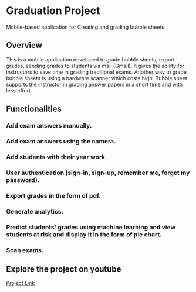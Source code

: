 # Graduation Project
Mobile-based application for Creating and grading bubble sheets

## Overview
This is a mobile application developed to grade bubble sheets, export grades, sending grades to students via mail (Gmail).
It gives the ability for instructors to save time in grading traditional exams.
Another way to grade bubble sheets is using a hardware scanner which costs high. Bubble sheet supports the instructor in grading answer papers in a short time and with less effort.

## Functionalities
### Add exam answers manually.
### Add exam answers using the camera.
### Add students with their year work.
### User authentication (sign-in, sign-up, remember me, forget my password).
### Export grades in the form of pdf.
### Generate analytics.
### Predict students' grades using machine learning and view students at risk and display it in the form of pie chart.
### Scan exams.

## Explore the project on youtube
[Project Link](https://youtu.be/gEnS3YjD3OA)



